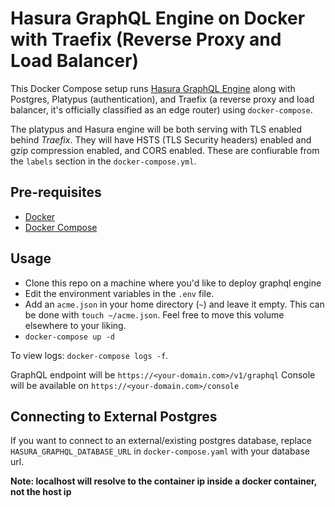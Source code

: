 # Hasura GraphQL Engine on Docker with Traefix (Reverse Proxy and Load Balancer)

This Docker Compose setup runs [Hasura GraphQL Engine](https://github.com/hasura/graphql-engine) along with Postgres, Platypus (authentication), and Traefix (a reverse proxy and load balancer, it's officially classified as an edge router) using `docker-compose`.

The platypus and Hasura engine will be both serving with TLS enabled behind _Traefix_. They will have HSTS (TLS Security headers) enabled and gzip compression enabled, and CORS enabled. These are confiurable from the `labels` section in the `docker-compose.yml`.

## Pre-requisites

- [Docker](https://docs.docker.com/install/)
- [Docker Compose](https://docs.docker.com/compose/install/)

## Usage

- Clone this repo on a machine where you'd like to deploy graphql engine
- Edit the environment variables in the `.env` file.
- Add an `acme.json` in your home directory (`~`) and leave it empty. This can be done with `touch ~/acme.json`. Feel free to move this volume elsewhere to your liking.
- `docker-compose up -d`

To view logs: `docker-compose logs -f`.

GraphQL endpoint will be `https://<your-domain.com>/v1/graphql`
Console will be available on `https://<your-domain.com>/console`

## Connecting to External Postgres

If you want to connect to an external/existing postgres database, replace `HASURA_GRAPHQL_DATABASE_URL` in `docker-compose.yaml` with your database url.

**Note: localhost will resolve to the container ip inside a docker container, not the host ip**
